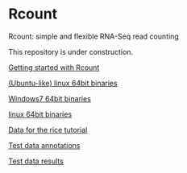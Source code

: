 Rcount
======

Rcount: simple and flexible RNA-Seq read counting

This repository is under construction.

<a class="reference external" href="http://www.botinst.uzh.ch/static/rcount/Rcount_user_guide.pdf">Getting started with Rcount</a>

<a class="reference external" href="http://www.botinst.uzh.ch/static/rcount/linux_64bit.zip">(Ubuntu-like) linux 64bit binaries</a>

<a class="reference external" href="http://www.botinst.uzh.ch/static/rcount/windows_64bit.zip">Windows7 64bit binaries</a>

<a class="reference external" href="http://www.botinst.uzh.ch/static/rcount/mac_64bit.zip">linux 64bit binaries</a>



<a class="reference external" href="http://www.botinst.uzh.ch/static/rcount/rice_tutorial.zip">Data for the rice tutorial</a>

<a class="reference external" href="http://www.botinst.uzh.ch/static/rcount/test_data_annotations.zip">Test data annotations</a>

<a class="reference external" href="http://www.botinst.uzh.ch/static/rcount/test_data_results.zip">Test data results</a>



